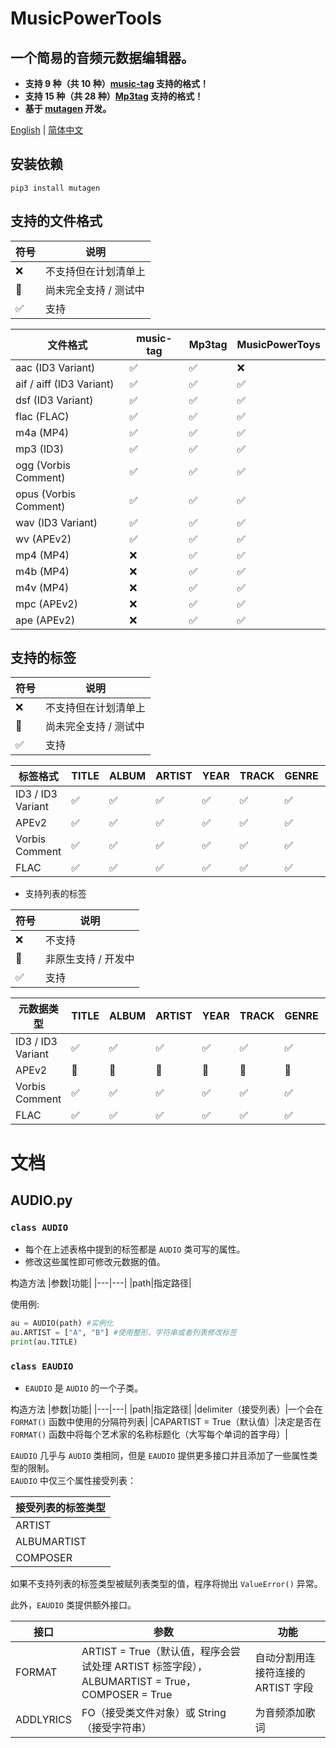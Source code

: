 # MusicPowerTools
## 一个简易的音频元数据编辑器。
* **支持 9 种（共 10 种）[music-tag](https://github.com/KristoforMaynard/music-tag) 支持的格式！**
* **支持 15 种（共 28 种）[Mp3tag](https://www.mp3tag.de) 支持的格式！**
* **基于 [mutagen](https://github.com/quodlibet/mutagen) 开发。**

[English](https://github.com/hexin-lin-1024/MusicPowerToys/blob/main/README.md) | [简体中文](https://github.com/hexin-lin-1024/MusicPowerToys/blob/main/README.sc.md)
## 安装依赖
`pip3 install mutagen`

## 支持的文件格式
|符号|说明|
|---|---|
|:x:|不支持但在计划清单上|
|🔘|尚未完全支持 / 测试中|
|:white_check_mark:|支持|

|文件格式|music-tag|Mp3tag|MusicPowerToys|
|---|---|---|---|
|aac (ID3 Variant)|:white_check_mark:|:white_check_mark:|:x:|
|aif / aiff (ID3 Variant)|:white_check_mark:|:white_check_mark:|:white_check_mark:|
|dsf (ID3 Variant)|:white_check_mark:|:white_check_mark:|:white_check_mark:|
|flac (FLAC)|:white_check_mark:|:white_check_mark:|:white_check_mark:|
|m4a (MP4)|:white_check_mark:|:white_check_mark:|:white_check_mark:|
|mp3 (ID3)|:white_check_mark:|:white_check_mark:|:white_check_mark:|
|ogg (Vorbis Comment)|:white_check_mark:|:white_check_mark:|:white_check_mark:|
|opus (Vorbis Comment)|:white_check_mark:|:white_check_mark:|:white_check_mark:|
|wav (ID3 Variant)|:white_check_mark:|:white_check_mark:|:white_check_mark:|
|wv (APEv2)|:white_check_mark:|:white_check_mark:|:white_check_mark:|
|mp4 (MP4)|:x:|:white_check_mark:|:white_check_mark:|
|m4b (MP4)|:x:|:white_check_mark:|:white_check_mark:|
|m4v (MP4)|:x:|:white_check_mark:|:white_check_mark:|
|mpc (APEv2)|:x:|:white_check_mark:|:white_check_mark:|
|ape (APEv2)|:x:|:white_check_mark:|:white_check_mark:|

## 支持的标签
|符号|说明|
|---|---|
|:x:|不支持但在计划清单上|
|🔘|尚未完全支持 / 测试中|
|:white_check_mark:|支持|

|标签格式|TITLE|ALBUM|ARTIST|YEAR|TRACK|GENRE|COMMENT|ALBUMARTIST|COMPOSER|DISCNUMBER|LYRICS|
|---|---|---|---|---|---|---|---|---|---|---|---|
|ID3 / ID3 Variant|:white_check_mark:|:white_check_mark:|:white_check_mark:|:white_check_mark:|:white_check_mark:|:white_check_mark:|:white_check_mark:|:white_check_mark:|:white_check_mark:|:white_check_mark:|🔘|
|APEv2|:white_check_mark:|:white_check_mark:|:white_check_mark:|:white_check_mark:|:white_check_mark:|:white_check_mark:|:white_check_mark:|:white_check_mark:|:white_check_mark:|:white_check_mark:|:white_check_mark:|
|Vorbis Comment|:white_check_mark:|:white_check_mark:|:white_check_mark:|:white_check_mark:|:white_check_mark:|:white_check_mark:|:white_check_mark:|:white_check_mark:|:white_check_mark:|:white_check_mark:|:white_check_mark:|
|FLAC|:white_check_mark:|:white_check_mark:|:white_check_mark:|:white_check_mark:|:white_check_mark:|:white_check_mark:|:white_check_mark:|:white_check_mark:|:white_check_mark:|:white_check_mark:|:white_check_mark:|

* 支持列表的标签

|符号|说明|
|---|---|
|:x:|不支持|
|🔘|非原生支持 / 开发中|
|:white_check_mark:|支持|

|元数据类型|TITLE|ALBUM|ARTIST|YEAR|TRACK|GENRE|COMMENT|ALBUMARTIST|COMPOSER|DISCNUMBER|LYRICS|
|---|---|---|---|---|---|---|---|---|---|---|---|
|ID3 / ID3 Variant|:white_check_mark:|:white_check_mark:|:white_check_mark:|:white_check_mark:|:white_check_mark:|:white_check_mark:|:white_check_mark:|:white_check_mark:|:white_check_mark:|:white_check_mark:|🔘|
|APEv2|🔘|🔘|🔘|🔘|🔘|🔘|🔘|🔘|🔘|🔘|🔘|
|Vorbis Comment|:white_check_mark:|:white_check_mark:|:white_check_mark:|:white_check_mark:|:white_check_mark:|:white_check_mark:|:white_check_mark:|:white_check_mark:|:white_check_mark:|:white_check_mark:|:white_check_mark:|
|FLAC|:white_check_mark:|:white_check_mark:|:white_check_mark:|:white_check_mark:|:white_check_mark:|:white_check_mark:|:white_check_mark:|:white_check_mark:|:white_check_mark:|:white_check_mark:|:white_check_mark:|

# 文档
## AUDIO.py
### `class AUDIO`
* 每个在上述表格中提到的标签都是 `AUDIO` 类可写的属性。
* 修改这些属性即可修改元数据的值。

构造方法
|参数|功能|
|---|---|
|path|指定路径|

使用例:
```Python
au = AUDIO(path) #实例化
au.ARTIST = ["A", "B"] #使用整形、字符串或者列表修改标签
print(au.TITLE)
```

### `class EAUDIO`
* `EAUDIO` 是 `AUDIO` 的一个子类。

构造方法
|参数|功能|
|---|---|
|path|指定路径|
|delimiter（接受列表）|一个会在 `FORMAT()` 函数中使用的分隔符列表|
|CAPARTIST = True（默认值）|决定是否在 `FORMAT()` 函数中将每个艺术家的名称标题化（大写每个单词的首字母）|

`EAUDIO` 几乎与 `AUDIO` 类相同，但是 `EAUDIO` 提供更多接口并且添加了一些属性类型的限制。  
 `EAUDIO` 中仅三个属性接受列表：

|接受列表的标签类型|
|---|
|ARTIST|
|ALBUMARTIST|
|COMPOSER|

如果不支持列表的标签类型被赋列表类型的值，程序将抛出 `ValueError()` 异常。

此外，`EAUDIO` 类提供额外接口。

|接口|参数|功能|
|---|---|---|
|FORMAT|ARTIST = True（默认值，程序会尝试处理 ARTIST 标签字段），ALBUMARTIST = True，COMPOSER = True|自动分割用连接符连接的 ARTIST 字段|
|ADDLYRICS|FO（接受类文件对象）或 String（接受字符串）|为音频添加歌词|
